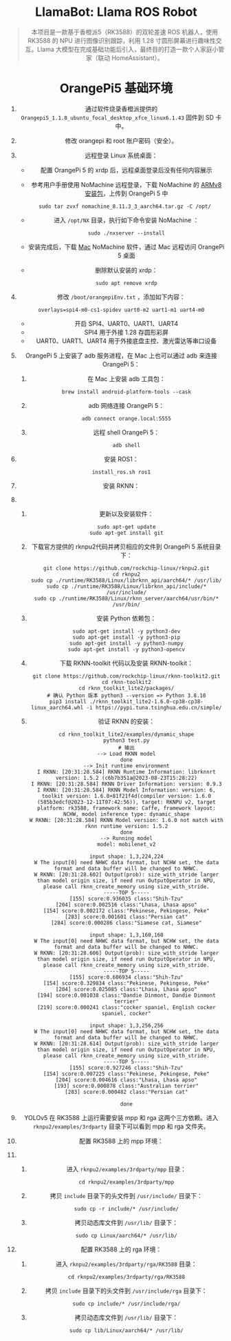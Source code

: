 <h1 align="center">LlamaBot: Llama ROS Robot</h1>
<div align="center">

> 本项目是一款基于香橙派5（RK3588）的双轮差速 ROS 机器人，使用 RK3588 的 NPU 进行图像识别跟踪，利用 1.28 寸圆形屏幕进行趣味性交互。Llama 大模型在完成基础功能后引入，最终目的打造一款个人家庭小管家（联动 HomeAssistant）。

# OrangePi5 基础环境
1. 通过软件烧录香橙派提供的 `Orangepi5_1.1.8_ubuntu_focal_desktop_xfce_linux6.1.43` 固件到 SD 卡中。

2. 修改 orangepi 和 root 账户密码（安全）。

3. 远程登录 Linux 系统桌面：

   - 配置 OrangePi 5 的 xrdp 后，远程桌面登录后没有任何内容展示

   - 参考用户手册使用 NoMachine 远程登录，下载 NoMachine 的 [ARMv8 安装包](https://downloads.nomachine.com/download/?id=115&distro=ARM)，上传到 OrangePi 5 中

     ```shell
     sudo tar zvxf nomachine_8.11.3_3_aarch64.tar.gz -C /opt/ 
     ```

   - 进入 `/opt/NX` 目录，执行如下命令安装 NoMachine ：

     ```shell
     sudo ./nxserver --install
     ```

   - 安装完成后，下载 [Mac](https://downloads.nomachine.com/download/?id=7) NoMachine 软件，通过 Mac 远程访问 OrangePi 5 桌面

   - 删除默认安装的 xrdp：

     ```shell
     sudo apt remove xrdp
     ```

4. 修改 `/boot/orangepiEnv.txt` ，添加如下内容：

   ```shell
   overlays=spi4-m0-cs1-spidev uart0-m2 uart1-m1 uart4-m0
   ```

   - 开启 SPI4、UART0、UART1、UART4
   - SPI4 用于外接 1.28 存圆形彩屏
   - UART0、UART1、UART4 用于外接底盘主控、激光雷达等串口设备

5. OrangePi 5 上安装了 adb 服务进程，在 Mac 上也可以通过 adb 来连接 OrangePi 5：

   1. 在 Mac 上安装 adb 工具包：

      ```shell
      brew install android-platform-tools --cask
      ```

   2. adb 网络连接 OrangePi 5：

      ```shell
      adb connect orange.local:5555
      ```

   3. 远程 shell OrangePi 5：

      ```shell
      adb shell
      ```

6. 安装 ROS1：

   ```shell
   install_ros.sh ros1
   ```

7. 安装 RKNN：

8. 1. 更新以及安装软件：

      ```shell
      sudo apt-get update
      sudo apt-get install git
      ```

   2. 下载官方提供的 rknpu2代码并拷贝相应的文件到 OrangePi 5 系统目录下：

      ```shell
      git clone https://github.com/rockchip-linux/rknpu2.git
      cd rknpu2
      sudo cp ./runtime/RK3588/Linux/librknn_api/aarch64/* /usr/lib/
      sudo cp ./runtime/RK3588/Linux/librknn_api/include/* /usr/include/
      sudo cp ./runtime/RK3588/Linux/rknn_server/aarch64/usr/bin/* /usr/bin/
      
      ```

   3. 安装 Python 依赖包：

      ```shell
      sudo apt-get install -y python3-dev
      sudo apt-get install -y python3-pip
      sudo apt-get install -y python3-numpy
      sudo apt-get install -y python3-opencv
      ```

   4. 下载 RKNN-toolkit 代码以及安装 RKNN-toolkit：

      ```shell
      git clone https://github.com/rockchip-linux/rknn-toolkit2.git
      cd rknn-toolkit2
      cd rknn_toolkit_lite2/packages/
      # 确认 Python 版本 python3 --version => Python 3.8.10
      pip3 install ./rknn_toolkit_lite2-1.6.0-cp38-cp38-linux_aarch64.whl -i https://pypi.tuna.tsinghua.edu.cn/simple/
      ```

   5. 验证 RKNN 的安装：

      ```shell
      cd rknn_toolkit_lite2/examples/dynamic_shape
      python3 test.py
      # 输出
      --> Load RKNN model
      done
      --> Init runtime environment
      I RKNN: [20:31:28.584] RKNN Runtime Information: librknnrt version: 1.5.2 (c6b7b351a@2023-08-23T15:28:22)
      I RKNN: [20:31:28.584] RKNN Driver Information: version: 0.9.3
      I RKNN: [20:31:28.584] RKNN Model Information: version: 6, toolkit version: 1.6.0+81f21f4d(compiler version: 1.6.0 (585b3edcf@2023-12-11T07:42:56)), target: RKNPU v2, target platform: rk3588, framework name: Caffe, framework layout: NCHW, model inference type: dynamic_shape
      W RKNN: [20:31:28.584] RKNN Model version: 1.6.0 not match with rknn runtime version: 1.5.2
      done
      --> Running model
      model: mobilenet_v2
      
      input shape: 1,3,224,224
      W The input[0] need NHWC data format, but NCHW set, the data format and data buffer will be changed to NHWC.
      W RKNN: [20:31:28.602] Output(prob): size_with_stride larger than model origin size, if need run OutputOperator in NPU, please call rknn_create_memory using size_with_stride.
      -----TOP 5-----
      [155] score:0.936035 class:"Shih-Tzu"
      [204] score:0.002516 class:"Lhasa, Lhasa apso"
      [154] score:0.002172 class:"Pekinese, Pekingese, Peke"
      [283] score:0.001601 class:"Persian cat"
      [284] score:0.000286 class:"Siamese cat, Siamese"
      
      input shape: 1,3,160,160
      W The input[0] need NHWC data format, but NCHW set, the data format and data buffer will be changed to NHWC.
      W RKNN: [20:31:28.606] Output(prob): size_with_stride larger than model origin size, if need run OutputOperator in NPU, please call rknn_create_memory using size_with_stride.
      -----TOP 5-----
      [155] score:0.606934 class:"Shih-Tzu"
      [154] score:0.329834 class:"Pekinese, Pekingese, Peke"
      [204] score:0.025085 class:"Lhasa, Lhasa apso"
      [194] score:0.001038 class:"Dandie Dinmont, Dandie Dinmont terrier"
      [219] score:0.000241 class:"cocker spaniel, English cocker spaniel, cocker"
      
      input shape: 1,3,256,256
      W The input[0] need NHWC data format, but NCHW set, the data format and data buffer will be changed to NHWC.
      W RKNN: [20:31:28.614] Output(prob): size_with_stride larger than model origin size, if need run OutputOperator in NPU, please call rknn_create_memory using size_with_stride.
      -----TOP 5-----
      [155] score:0.927246 class:"Shih-Tzu"
      [154] score:0.007225 class:"Pekinese, Pekingese, Peke"
      [204] score:0.004616 class:"Lhasa, Lhasa apso"
      [193] score:0.000878 class:"Australian terrier"
      [283] score:0.000482 class:"Persian cat"
      
      done
      ```

9. YOLOv5 在 RK3588 上运行需要安装 mpp 和 rga 这两个三方依赖。进入 `rknpu2/examples/3rdparty` 目录下可以看到 mpp 和 rga 文件夹。

10. 配置 RK3588 上的 mpp 环境：

11. 1. 进入 `rknpu2/examples/3rdparty/mpp` 目录：

       ```shell
       cd rknpu2/examples/3rdparty/mpp
       ```

    2. 拷贝 `include` 目录下的头文件到 `/usr/include/` 目录下：

       ```shell
       sudo cp -r include/* /usr/include/
       ```

    3. 拷贝动态库文件到 `/usr/lib/` 目录下：

       ```shell
       sudo cp Linux/aarch64/* /usr/lib/
       ```

12. 配置 RK3588 上的 rga 环境：

    1. 进入 `rknpu2/examples/3rdparty/rga/RK3588` 目录：

       ```shell
       cd rknpu2/examples/3rdparty/rga/RK3588
       ```

    2. 拷贝 `include` 目录下的头文件到 `/usr/include/rga` 目录下：

       ```shell
       sudo cp include/* /usr/include/rga/
       ```

    3. 拷贝动态库文件到 `/usr/lib/` 目录下：

       ```shell
       sudo cp lib/Linux/aarch64/* /usr/lib/
       ```